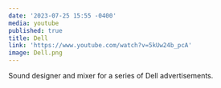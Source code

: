 ```yaml
---
date: '2023-07-25 15:55 -0400'
media: youtube
published: true
title: Dell
link: 'https://www.youtube.com/watch?v=5kUw24b_pcA'
image: Dell.png
---
```

Sound designer and mixer for a series of Dell advertisements.
